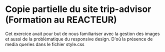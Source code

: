 # Copie partielle du site trip-advisor (Formation au REACTEUR)

Cet exercice avait pour but de nous familiariser avec la gestion des images et aussi de la problématique du responsive design.
D'où la présence de media queries dans le fichier style.css
